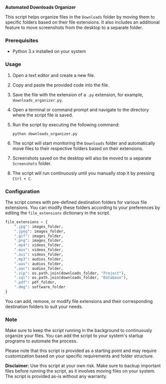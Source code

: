 **Automated Downloads Organizer**

This script helps organize files in the `Downloads` folder by moving them to specific folders based on their file extensions. It also includes an additional feature to move screenshots from the desktop to a separate folder.

### Prerequisites

- Python 3.x installed on your system

### Usage

1. Open a text editor and create a new file.

2. Copy and paste the provided code into the file.

3. Save the file with the extension of a `.py` extension, for example, `downloads_organizer.py`.

5. Open a terminal or command prompt and navigate to the directory where the script file is saved.

6. Run the script by executing the following command:

   ```shell
   python downloads_organizer.py
   ```

7. The script will start monitoring the `Downloads` folder and automatically move files to their respective folders based on their extensions.

8. Screenshots saved on the desktop will also be moved to a separate `Screenshots` folder.

9. The script will run continuously until you manually stop it by pressing `Ctrl + C`.

### Configuration

The script comes with pre-defined destination folders for various file extensions. You can modify these folders according to your preferences by editing the `file_extensions` dictionary in the script.

```python
file_extensions = {
    ".jpg": images_folder,
    ".jpeg": images_folder,
    ".gif": images_folder,
    ".png": images_folder,
    ".mp4": videos_folder,
    ".mov": videos_folder,
    ".avi": videos_folder,
    ".mp3": audios_folder,
    ".wav": audios_folder,
    ".aac": audios_folder,
    ".zip": os.path.join(downloads_folder, "Project"),
    ".sql": os.path.join(downloads_folder, "Database"),
    ".pdf": pdf_folder,
    ".dmg": software_folder
}
```

You can add, remove, or modify file extensions and their corresponding destination folders to suit your needs.

### Note

Make sure to keep the script running in the background to continuously organize your files. You can add the script to your system's startup programs to automate the process.

Please note that this script is provided as a starting point and may require customization based on your specific requirements and folder structure.

**Disclaimer**: Use this script at your own risk. Make sure to backup important files before running the script, as it involves moving files on your system. The script is provided as-is without any warranty.

